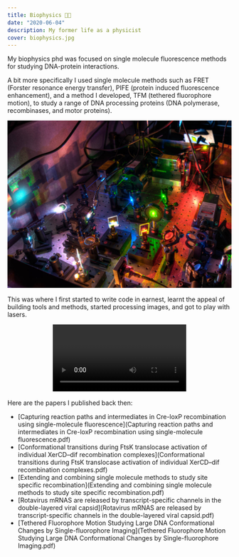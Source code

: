 ```yaml
---
title: Biophysics 🔬🧬
date: "2020-06-04"
description: My former life as a physicist
cover: biophysics.jpg
---
```


My biophysics phd was focused on single molecule fluorescence methods for studying DNA-protein interactions. 

A bit more specifically I used single molecule methods such as FRET (Forster resonance energy transfer), PIFE (protein induced fluorescence enhancement), and a method I developed, TFM (tethered fluorophore motion), to study a range of DNA processing proteins (DNA polymerase, recombinases, and motor proteins).

![](biophysics.jpg)

This was where I first started to write code in earnest, learnt the appeal of building tools and methods, started processing images, and got to play with lasers.

<p align="center">
<video controls src="microscope-building.mp4" loop="true"></video>
</p>

Here are the papers I published back then:

- [Capturing reaction paths and intermediates in Cre-loxP recombination using single-molecule fluorescence](Capturing reaction paths and intermediates in Cre-loxP recombination using single-molecule fluorescence.pdf)
- [Conformational transitions during FtsK translocase activation of individual XerCD–dif recombination complexes](Conformational transitions during FtsK translocase activation of individual XerCD–dif recombination complexes.pdf)
- [Extending and combining single molecule methods to study site specific recombination](Extending and combining single molecule methods to study site specific recombination.pdf)
- [Rotavirus mRNAS are released by transcript-specific channels in the double-layered viral capsid](Rotavirus mRNAS are released by transcript-specific channels in the double-layered viral capsid.pdf)
- [Tethered Fluorophore Motion Studying Large DNA Conformational Changes by Single-fluorophore Imaging](Tethered Fluorophore Motion Studying Large DNA Conformational Changes by Single-fluorophore Imaging.pdf)

